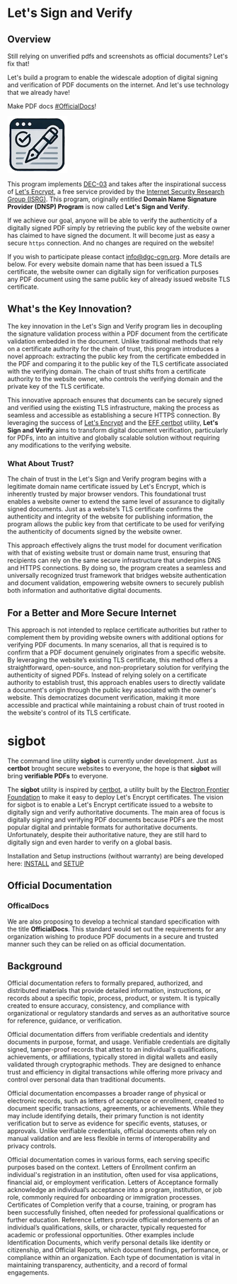 # Let's Sign and Verify

## Overview

Still relying on unverified pdfs and screenshots as official documents? Let's fix that!

Let's build a program to enable the widescale adoption of digital signing and verification of PDF documents on the internet. And let's use technology that we already have! 

Make PDF docs [#OfficialDocs](#officaldocs)!

![Logo](./assets/SignVerify-logo.png)


This program implements [DEC-03](https://github.com/dgc-cgn/DEC/blob/main/challenges/dec-03.md) and takes after the inspirational success of [Let's Encrypt](https://letsencrypt.org/), a free service provided by the [Internet Security Research Group (ISRG)](https://www.abetterinternet.org/). This program, originally entitled **Domain Name Signature Provider (DNSP) Program** is now called **Let's Sign and Verify**.



If we achieve our goal, anyone will be able to verify the authenticity of a digitally signed PDF simply by retrieving the public key of the website owner has claimed to have signed the document. It will become just as easy a secure `https` connection. And no changes are required on the website!

If you wish to participate please contact [info@dgc-cgn.org](mailto:info@dgc-cgn.org). More details are below.
For every website domain name that has been issued a TLS certificate, the website owner can digitally sign for verification purposes any PDF document using the same public key of already issued website TLS certificate. 

## What's the Key Innovation?
The key innovation in the Let's Sign and Verify program lies in decoupling the signature validation process within a PDF document from the certificate validation embedded in the document. Unlike traditional methods that rely on a certificate authority for the chain of trust, this program introduces a novel approach: extracting the public key from the certificate embedded in the PDF and comparing it to the public key of the TLS certificate associated with the verifying domain. The chain of trust shifts from a certificate authority to the website owner, who controls the verifying domain and the private key of the TLS certificate. 

This innovative approach ensures that documents can be securely signed and verified using the existing TLS infrastructure, making the process as seamless and accessible as establishing a secure HTTPS connection. By leveraging the success of [Let's Encrypt](https://letsencrypt.org/) and the [EFF certbot](https://certbot.eff.org/) utility, **Let's Sign and Verify** aims to transform digital document verification, particularly for PDFs, into an intuitive and globally scalable solution without requiring any modifications to the verifying website.

### What About Trust?

The chain of trust in the Let's Sign and Verify program begins with a legitimate domain name certificate issued by Let's Encrypt, which is inherently trusted by major browser vendors. This foundational trust enables a website owner to extend the same level of assurance to digitally signed documents. Just as a website’s TLS certificate confirms the authenticity and integrity of the website for publishing information, the program allows the public key from that certificate to be used for verifying the authenticity of documents signed by the website owner. 

This approach effectively aligns the trust model for document verification with that of existing website trust or domain name trust, ensuring that recipients can rely on the same secure infrastructure that underpins DNS and HTTPS connections. By doing so, the program creates a seamless and universally recognized trust framework that bridges website authentication and document validation, empowering website owners to securely publish both information and authoritative digital documents.

## For a Better and More Secure Internet

This approach is not intended to replace certificate authorities but rather to complement them by providing website owners with additional options for verifying PDF documents. In many scenarios, all that is required is to confirm that a PDF document genuinely originates from a specific website. By leveraging the website’s existing TLS certificate, this method offers a straightforward, open-source, and non-proprietary solution for verifying the authenticity of signed PDFs. Instead of relying solely on a certificate authority to establish trust, this approach enables users to directly validate a document's origin through the public key associated with the owner's website. This democratizes document verification, making it more accessible and practical while maintaining a robust chain of trust rooted in the website's control of its TLS certificate.

# sigbot

The command line utility **sigbot** is currently under development. Just as **certbot** brought secure websites to everyone, the hope is that **sigbot** will bring **verifiable PDFs** to everyone.

The **sigbot** utility is inspired by [certbot](https://github.com/certbot), a utility built by the [Electron Frontier Foundation](https://www.eff.org/) to make it easy to deploy Let's Encrypt certificates. The vision for sigbot is to enable a Let's Encrypt certificate issued to a website to digitally sign and verify authoritative documents. The main area of focus is digitally signing and verifying PDF documents because PDFs are the most popular digital and printable formats for authoritative documents. Unfortunately, despite their authoritative nature, they are still hard to digitally sign and even harder to verify on a global basis.

Installation and Setup instructions (without warranty) are being developed here: [INSTALL](INSTALL.md) and [SETUP](SETUP.MD)

## Official Documentation

### OfficalDocs

We are also proposing to develop a technical standard specification with the title **OfficialDocs**. This standard would set out the requirements for any organization wishing to produce PDF documents in a secure and trusted manner such they can be relied on as official documentation. 

## Background

Official documentation refers to formally prepared, authorized, and distributed materials that provide detailed information, instructions, or records about a specific topic, process, product, or system. It is typically created to ensure accuracy, consistency, and compliance with organizational or regulatory standards and serves as an authoritative source for reference, guidance, or verification.

Official documentation differs from verifiable credentials and identity documents in purpose, format, and usage. Verifiable credentials are digitally signed, tamper-proof records that attest to an individual's qualifications, achievements, or affiliations, typically stored in digital wallets and easily validated through cryptographic methods. They are designed to enhance trust and efficiency in digital transactions while offering more privacy and control over personal data than traditional documents.

Official documentation encompasses a broader range of physical or electronic records, such as letters of acceptance or enrollment, created to document specific transactions, agreements, or achievements. While they may include identifying details, their primary function is not identity verification but to serve as evidence for specific events, statuses, or approvals. Unlike verifiable credentials, official documents often rely on manual validation and are less flexible in terms of interoperability and privacy controls.

Official documentation comes in various forms, each serving specific purposes based on the context. Letters of Enrollment confirm an individual's registration in an institution, often used for visa applications, financial aid, or employment verification. Letters of Acceptance formally acknowledge an individual’s acceptance into a program, institution, or job role, commonly required for onboarding or immigration processes. Certificates of Completion verify that a course, training, or program has been successfully finished, often needed for professional qualifications or further education. Reference Letters provide official endorsements of an individual’s qualifications, skills, or character, typically requested for academic or professional opportunities. Other examples include Identification Documents, which verify personal details like identity or citizenship, and Official Reports, which document findings, performance, or compliance within an organization. Each type of documentation is vital in maintaining transparency, authenticity, and a record of formal engagements.


